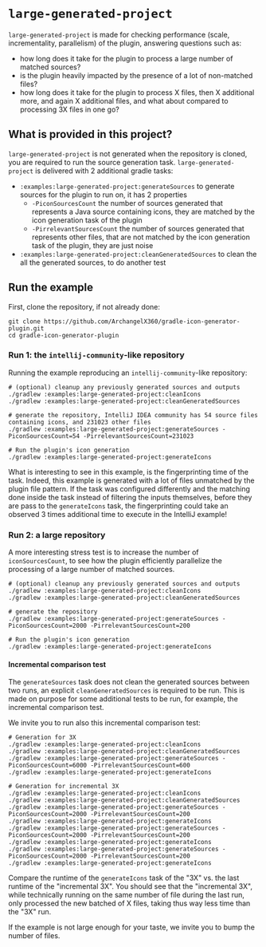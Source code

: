 # `large-generated-project`

`large-generated-project` is made for checking performance (scale, incrementality, parallelism) of the plugin, answering
questions such as:

- how long does it take for the plugin to process a large number of matched sources?
- is the plugin heavily impacted by the presence of a lot of non-matched files?
- how long does it take for the plugin to process X files, then X additional more, and again X additional files, and
  what about compared to processing 3X files in one go?

## What is provided in this project?

`large-generated-project` is not generated when the repository is cloned, you are required to run the source generation 
task.
`large-generated-project` is delivered with 2 additional gradle tasks:

- `:examples:large-generated-project:generateSources` to generate sources for the plugin to run on, it has 2 properties
  - `-PiconSourcesCount` the number of sources generated that represents a Java source containing icons, they are
    matched by the icon generation task of the plugin
  - `-PirrelevantSourcesCount` the number of sources generated that represents other files, that are not matched by the
    icon generation task of the plugin, they are just noise
- `:examples:large-generated-project:cleanGeneratedSources` to clean the all the generated sources, to do another test

## Run the example

First, clone the repository, if not already done:
```
git clone https://github.com/ArchangelX360/gradle-icon-generator-plugin.git
cd gradle-icon-generator-plugin
```

### Run 1: the `intellij-community`-like repository

Running the example reproducing an `intellij-community`-like repository:

```
# (optional) cleanup any previously generated sources and outputs
./gradlew :examples:large-generated-project:cleanIcons
./gradlew :examples:large-generated-project:cleanGeneratedSources

# generate the repository, IntelliJ IDEA community has 54 source files containing icons, and 231023 other files
./gradlew :examples:large-generated-project:generateSources -PiconSourcesCount=54 -PirrelevantSourcesCount=231023

# Run the plugin's icon generation
./gradlew :examples:large-generated-project:generateIcons
```

What is interesting to see in this example, is the fingerprinting time of the task.
Indeed, this example is generated with a lot of files unmatched by the plugin file pattern.
If the task was configured differently and the matching done inside the task instead of filtering the inputs themselves,
before they are pass to the `generateIcons` task, the fingerprinting could take an observed 3 times additional time to
execute in the IntelliJ example!

### Run 2: a large repository

A more interesting stress test is to increase the number of `iconSourcesCount`, to see how the plugin efficiently
parallelize the processing of a large number of matched sources.

```
# (optional) cleanup any previously generated sources and outputs
./gradlew :examples:large-generated-project:cleanIcons
./gradlew :examples:large-generated-project:cleanGeneratedSources

# generate the repository
./gradlew :examples:large-generated-project:generateSources -PiconSourcesCount=2000 -PirrelevantSourcesCount=200

# Run the plugin's icon generation
./gradlew :examples:large-generated-project:generateIcons   
```

#### Incremental comparison test

The `generateSources` task does not clean the generated sources between two runs, an explicit `cleanGeneratedSources` is
required to be run.
This is made on purpose for some additional tests to be run, for example, the incremental comparison test.

We invite you to run also this incremental comparison test:
```
# Generation for 3X
./gradlew :examples:large-generated-project:cleanIcons
./gradlew :examples:large-generated-project:cleanGeneratedSources
./gradlew :examples:large-generated-project:generateSources -PiconSourcesCount=6000 -PirrelevantSourcesCount=600
./gradlew :examples:large-generated-project:generateIcons

# Generation for incremental 3X
./gradlew :examples:large-generated-project:cleanIcons
./gradlew :examples:large-generated-project:cleanGeneratedSources
./gradlew :examples:large-generated-project:generateSources -PiconSourcesCount=2000 -PirrelevantSourcesCount=200
./gradlew :examples:large-generated-project:generateIcons
./gradlew :examples:large-generated-project:generateSources -PiconSourcesCount=2000 -PirrelevantSourcesCount=200
./gradlew :examples:large-generated-project:generateIcons
./gradlew :examples:large-generated-project:generateSources -PiconSourcesCount=2000 -PirrelevantSourcesCount=200
./gradlew :examples:large-generated-project:generateIcons
```

Compare the runtime of the `generateIcons` task of the "3X" vs. the last runtime of the "incremental 3X".
You should see that the "incremental 3X", while technically running on the same number of file during the last run,
only processed the new batched of X files, taking thus way less time than the "3X" run.

If the example is not large enough for your taste, we invite you to bump the number of files.
